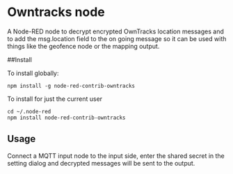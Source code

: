 # Owntracks node

A Node-RED node to decrypt encrypted OwnTracks location messages and to add the 
msg.location field to the on going message so it can be used with things like the
geofence node or the mapping output.

##Install

To install globally:

`npm install -g node-red-contrib-owntracks`

To install for just the current user

```
cd ~/.node-red
npm install node-red-contrib-owntracks
```

## Usage

Connect a MQTT input node to the input side, enter the shared secret in the setting 
dialog and decrypted messages will be sent to the output.